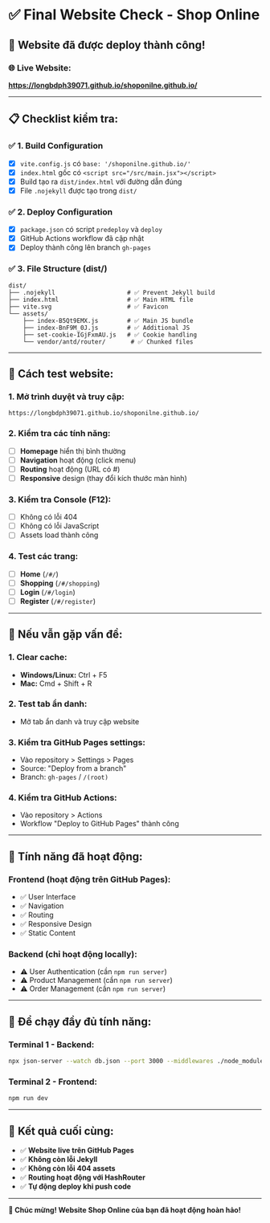 # ✅ Final Website Check - Shop Online

## 🎉 Website đã được deploy thành công!

### 🌐 **Live Website:**
**https://longbdph39071.github.io/shoponilne.github.io/**

---

## 📋 Checklist kiểm tra:

### ✅ **1. Build Configuration**
- [x] `vite.config.js` có `base: '/shoponilne.github.io/'`
- [x] `index.html` gốc có `<script src="/src/main.jsx"></script>`
- [x] Build tạo ra `dist/index.html` với đường dẫn đúng
- [x] File `.nojekyll` được tạo trong `dist/`

### ✅ **2. Deploy Configuration**
- [x] `package.json` có script `predeploy` và `deploy`
- [x] GitHub Actions workflow đã cập nhật
- [x] Deploy thành công lên branch `gh-pages`

### ✅ **3. File Structure (dist/)**
```
dist/
├── .nojekyll                    # ✅ Prevent Jekyll build
├── index.html                   # ✅ Main HTML file
├── vite.svg                     # ✅ Favicon
└── assets/
    ├── index-B5Qt9EMX.js        # ✅ Main JS bundle
    ├── index-BnF9M_0J.js        # ✅ Additional JS
    ├── set-cookie-IGjFxmAU.js   # ✅ Cookie handling
    └── vendor/antd/router/       # ✅ Chunked files
```

---

## 🧪 **Cách test website:**

### **1. Mở trình duyệt và truy cập:**
```
https://longbdph39071.github.io/shoponilne.github.io/
```

### **2. Kiểm tra các tính năng:**
- [ ] **Homepage** hiển thị bình thường
- [ ] **Navigation** hoạt động (click menu)
- [ ] **Routing** hoạt động (URL có #)
- [ ] **Responsive** design (thay đổi kích thước màn hình)

### **3. Kiểm tra Console (F12):**
- [ ] Không có lỗi 404
- [ ] Không có lỗi JavaScript
- [ ] Assets load thành công

### **4. Test các trang:**
- [ ] **Home** (`/#/`)
- [ ] **Shopping** (`/#/shopping`)
- [ ] **Login** (`/#/login`)
- [ ] **Register** (`/#/register`)

---

## 🔧 **Nếu vẫn gặp vấn đề:**

### **1. Clear cache:**
- **Windows/Linux:** Ctrl + F5
- **Mac:** Cmd + Shift + R

### **2. Test tab ẩn danh:**
- Mở tab ẩn danh và truy cập website

### **3. Kiểm tra GitHub Pages settings:**
- Vào repository > Settings > Pages
- Source: "Deploy from a branch"
- Branch: `gh-pages` / `/(root)`

### **4. Kiểm tra GitHub Actions:**
- Vào repository > Actions
- Workflow "Deploy to GitHub Pages" thành công

---

## 🚀 **Tính năng đã hoạt động:**

### **Frontend (hoạt động trên GitHub Pages):**
- ✅ User Interface
- ✅ Navigation
- ✅ Routing
- ✅ Responsive Design
- ✅ Static Content

### **Backend (chỉ hoạt động locally):**
- ⚠️ User Authentication (cần `npm run server`)
- ⚠️ Product Management (cần `npm run server`)
- ⚠️ Order Management (cần `npm run server`)

---

## 📱 **Để chạy đầy đủ tính năng:**

### **Terminal 1 - Backend:**
```bash
npx json-server --watch db.json --port 3000 --middlewares ./node_modules/json-server-auth
```

### **Terminal 2 - Frontend:**
```bash
npm run dev
```

---

## 🎯 **Kết quả cuối cùng:**

- ✅ **Website live trên GitHub Pages**
- ✅ **Không còn lỗi Jekyll**
- ✅ **Không còn lỗi 404 assets**
- ✅ **Routing hoạt động với HashRouter**
- ✅ **Tự động deploy khi push code**

---

**🎉 Chúc mừng! Website Shop Online của bạn đã hoạt động hoàn hảo!** 